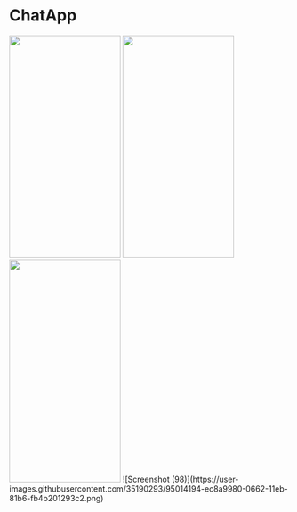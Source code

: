 # ChatApp
<img src="https://user-images.githubusercontent.com/35190293/95014757-9ae40e00-0666-11eb-8d10-e901d750bed3.jpg" width=200 height=400>
<img src="https://user-images.githubusercontent.com/35190293/95014773-c23adb00-0666-11eb-90c8-7a676e6afc30.jpg" width=200 height=400>
<img src="https://user-images.githubusercontent.com/35190293/95014757-9ae40e00-0666-11eb-8d10-e901d750bed3.jpg" width=200 height=400>
![Screenshot (98)](https://user-images.githubusercontent.com/35190293/95014194-ec8a9980-0662-11eb-81b6-fb4b201293c2.png)
